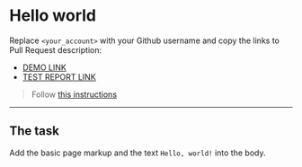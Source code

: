 # Hello world
Replace `<your_account>` with your Github username and copy the links to Pull Request description:
- [DEMO LINK](https://yatania.github.io/layout_hello-world/)
- [TEST REPORT LINK](https://yatania.github.io/layout_hello-world/report/html_report/)

> Follow [this instructions](https://github.com/mate-academy/layout_task-guideline#how-to-solve-the-layout-tasks-on-github)
___

## The task 
Add the basic page markup and the text `Hello, world!` into the body.
